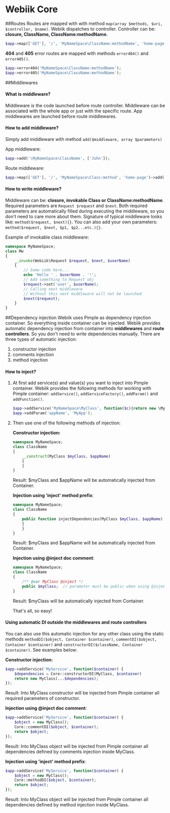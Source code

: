 # Webiik Core

##Routes
Routes are mapped with with method `map(array $methods, $uri, $controller, $name)`. Webiik dispatches to controller. Controller can be: __closure, ClassName, ClassName:methodName__.   
```php
$app->map(['GET'], '/', 'MyNameSpace\ClassName:methodName', 'home-page');
```

__404__ and __405__ error routes are mapped with methods `error404()` and `error405()`.
```php
$app->error404('MyNameSpace\ClassName:methodName');
$app->error405('MyNameSpace\ClassName:methodName');
```

##Middlewares
#### What is middleware?
Middleware is the code launched before route controller. Middleware can be associated with the whole app or just with the specific route. App middlewares are launched before route middlewares.

#### How to add middleware?
Simply add middleware with method `add($middleware, array $parameters)` 

App middleware:
```php
$app->add('\MyNameSpace\ClassName', ['John']);
```

Route middleware:
```php
$app->map(['GET'], '/', 'MyNameSpace\Class:method', 'home-page')->add('\MyNameSpace\ClassName', ['John']);
```

#### How to write middleware?
Middleware can be: __closure, invokable Class or ClassName:methodName__. Required parameters are `Request $request` and `$next`. Both required parameters are automatically filled during executing the middleware, so you don't need to care more about them. Signature of typical middleware looks like: `method($request, $next){}`. You can also add your own parameters: `method($request, $next, $p1, $p2...etc.){}`.

Example of invokable class middleware:
```php
namespace MyNameSpace;
class Mw
{
    __invoke(Webiik\Request $request, $next, $userName)
    {
        // Some code here...
        echo 'Hello ' . $userName . '!';
        // Add something to Request obj
        $request->set('user', $userName);
        // Calling next middleware
        // Without this next middleware will not be launched
        $next($request);       
    }
}
```

##Dependency injection
Webiik uses Pimple as dependency injection container. So everything inside container can be injected. Webiik provides automatic dependency injection from container into __middlewares__ and __route controllers__. So you don't need to write dependencies manually. There are three types of automatic injection: 

1. constructor injection
2. comments injection
3. method injection

#### How to inject?
1. At first add service(s) and value(s) you want to inject into Pimple container. Webiik provides the following methods for working with Pimple container: `addService()`, `addServiceFactory()`, `addParam()` and `addFunction()`.
    ```php
    $app->addService('MyNameSpace\MyClass', function($c){return new \MyNameSpace\MyClass();});
    $app->addParam('appName', 'MyApp');
    ```

2. Then use one of the following methods of injection:

    __Constructor injection:__
    ```php 
    namespace MyNameSpace;
    class ClassName
    { 
        __construct(MyClass $myClass, $appName)
        {
        }
    }
    ```
    
    Result: $myClass and $appName will be automatically injected from Container.
    
    __Injection using 'inject' method prefix__:
    ```php 
    namespace MyNameSpace;
    class ClassName
    {
        public function injectDependencies(MyClass $myClass, $appName)
        {
        }
    }
    ```
    
    Result: $myClass and $appName will be automatically injected from Container.
    
    __Injection using @inject doc comment__:
    ```php 
    namespace MyNameSpace;
    class ClassName
    {
        /** @var MyClass @inject */
        public $myClass;  // parameter must be public when using @inject injection
    }
    ```
    
    Result: $myClass will be automatically injected from Container.
    
    That's all, so easy!

#### Using automatic DI outside the middlewares and route controllers
You can also use this automatic injection for any other class using the static methods `methodDI($object, Container $container)`, `commentDI($object, Container $container)` and `constructorDI($className, Container $container)`. See examples below:

__Constructor injection:__
```php
$app->addService('MyService', function($container) {
    $dependencies = Core::constructorDI(MyClass, $container)
    return new MyClass(...$dependencies);
});
```

Result: Into MyClass constructor will be injected from Pimple container all required parameters of constructor.

__Injection using @inject doc comment__:
```php
$app->addService('MyService', function($container) {
    $object = new MyClass();
    Core::commentDI($object, $container);
    return $object;
});
```

Result: Into MyClass object will be injected from Pimple container all dependencies defined by comments injection inside MyClass.

__Injection using 'inject' method prefix__:
```php
$app->addService('MyService', function($container) {
    $object = new MyClass();
    Core::methodDI($object, $container);
    return $object;
});
```

Result: Into MyClass object will be injected from Pimple container all dependencies defined by method injection inside MyClass.